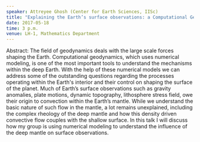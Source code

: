 ```yaml
---
speaker: Attreyee Ghosh (Center for Earth Sciences, IISc)
title: "Explaining the Earth’s surface observations: a Computational Geodynamics Approach"
date: 2017-05-18
time: 3 p.m.
venue: LH-1, Mathematics Department
---
```


Abstract: The field of geodynamics deals with the large scale forces
shaping the Earth. Computational geodynamics, which uses numerical
modeling, is one of the most important tools to understand the mechanisms
within the deep Earth. With the help of these numerical models we can
address some of the outstanding questions regarding the processes
operating within the Earth's interior and their control on shaping the
surface of the planet. Much of Earth’s surface observations such as
gravity anomalies, plate motions, dynamic topography, lithosphere stress
field, owe their origin to convection within the Earth’s mantle. While we
understand the basic nature of such flow in the mantle, a lot remains
unexplained, including the complex rheology of the deep mantle and how
this density driven convective flow couples with the shallow surface. In
this talk I will discuss how my group is using numerical modeling to
understand the influence of the deep mantle on surface observations.
